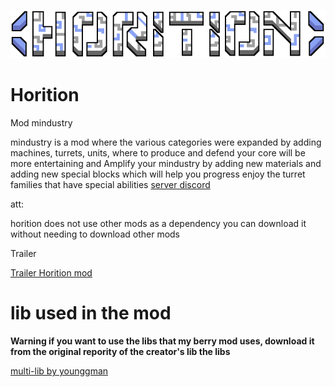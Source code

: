 ![logo](icon-git.png)
# Horition
Mod mindustry

mindustry is a mod where the various categories were expanded by adding machines, turrets, units, where to produce and defend your core will be more entertaining and Amplify your mindustry by adding new materials and adding new special blocks which will help you progress enjoy the turret families that have special abilities
[server discord](https://discord.gg/324aER8YKC)

att:

horition does not use other mods as a dependency you can download it without needing to download other mods


Trailer

[Trailer Horition mod](https://youtu.be/VZw78nk_FIQ)


# lib used in the mod

**Warning if you want to use the libs that my berry mod uses, download it from the original repority of the creator's lib the libs**

[multi-lib by younggman](https://github.com/younggam/multi-lib)